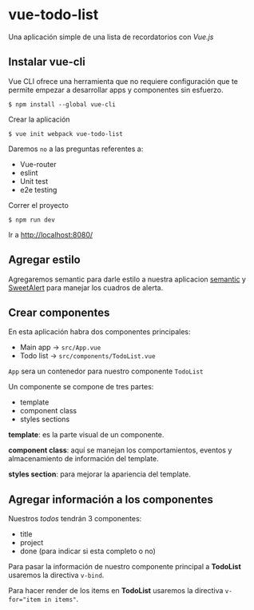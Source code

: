 # vue-todo-list

Una aplicación simple de una lista de recordatorios con *Vue.js*

## Instalar vue-cli
Vue CLI ofrece una herramienta que no requiere configuración que te permite empezar a desarrollar apps y componentes sin esfuerzo.


`$ npm install --global vue-cli`

Crear la aplicación

`$ vue init webpack vue-todo-list`

Daremos `no` a las preguntas referentes a:

 - Vue-router
 - eslint
 - Unit test
 - e2e testing

Correr el proyecto

`$ npm run dev`

Ir a [http://localhost:8080/](http://localhost:8080/)

## Agregar estilo

Agregaremos semantic para darle estilo a nuestra aplicacion [semantic](https://semantic-ui.com/) y [SweetAlert](https://sweetalert.js.org/) para manejar los cuadros de alerta.

## Crear componentes

En esta aplicación habra dos componentes principales:

  - Main app -> `src/App.vue`
  - Todo list -> `src/components/TodoList.vue`

`App` sera un contenedor para nuestro componente `TodoList`

Un componente se compone de tres partes:

  - template
  - component class
  - styles sections

**template**: es la parte visual de un componente.

**component class**: aquí se manejan los comportamientos, eventos y almacenamiento de información del template.

**styles section**: para mejorar la apariencia del template.

## Agregar información a los componentes


Nuestros *todos* tendrán 3 componentes:

  - title
  - project
  - done (para indicar si esta completo o no)

Para pasar la información de nuestro componente principal a **TodoList** usaremos la directiva `v-bind`.

Para hacer render de los items en **TodoList** usaremos la directiva `v-for="item in items"`.
